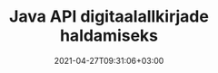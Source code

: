 ---
############################# Static ############################
layout: "product"
date: 2021-04-27T09:31:06+03:00
draft: false

product: "Signature"
product_tag: "signature"
platform: "Java"
platform_tag: "java"

############################# Head ############################
head_title: "Java digitaalallkirja API, lisage PDF Wordi Exceli pildile e-allkiri"
head_description: "Java digitaalallkirja API. Elektroonilise allkirja teek PDF-i, Microsoft Wordi, Exceli arvutustabelite, PowerPointi esitluste ja piltdokumentide vormingute digitaalseks allkirjastamiseks."

############################# Header ############################
title: "Java API digitaalallkirjade haldamiseks"
description: "Piltide e-allkirja, QR-koodi, vöötkoodi, metaandmete, teksti- ja templitüüpide haldamine Java rakendustes piltide ja digitaalsete dokumentide failivormingute allkirjastamiseks."
button:
    enable: true

############################# SubMenu ############################
submenu:
    enable: true
    
    left:
        img_alt: "GroupDocs.Signature for Java"
        image: "https://www.groupdocs.cloud/templates/groupdocs/images/product-logos/groupdocs-signature-java.png"
        product: "GroupDocs.Signature"
        platform: "Java"

    middle:
        button:
            # button loop
            - link: "#overview"
              text: "Ülevaade"

            # button loop
            - link: "#features"
              text: "Funktsioonid"

            # button loop
            - link: "#support"
              text: "Toetus"

            # button loop
            - link: "https://products.groupdocs.app/signature"
              text: "Live demo"

            # button loop
            - link: "https://purchase.groupdocs.com/pricing/signature/java"
              text: "Hinnakujundus"

    right:
        link_download: "https://downloads.groupdocs.com/signature"
        link_learn: "https://docs.groupdocs.com/signature/java/"
        link_buy: "https://purchase.groupdocs.com"

############################# Overview ############################
overview:
    enable: true
    content: |
      GroupDocs.Signature for Java API aitab teil arendada elektrooniliste allkirjade funktsiooniga Java-rakendusi toetatud vormingus digitaaldokumentide allkirjastamiseks ilma välist tarkvara installimata. See toetab erinevat tüüpi e-allkirjade, näiteks pildi, vöötkoodi, QR-koodi, templi, teksti, optilise ja metaandmetega manipuleerimist ja haldamist. Kõiki teie elektroonilisi äridokumente, nagu Microsoft Office Word, PowerPointi esitlused, Exceli tabelid, pildid ja PDF-failid, saab digitaalselt allkirjastada, kohandades allkirja atribuute nt. vari, mõõtmed, joondus ja palju muud vastavalt teie vajadustele. Digitaalallkirja teek on lihtne ja kerge ning koosneb ühest DLL-failist, mida saab hõlpsasti integreerida uude või olemasolevasse Java-rakendusse.  

      Programmi GroupDocs.Signature for Java API kaudu saate laadida süsteemist kõik registreeritud sertifikaadid või lihtsa ja täpsema otsingu abil leida olemasolevaid allkirju. Parooliga kaitstud dokumentidega töötamise võimalused, ühiste allkirja atribuutide (teksti suurus, läbipaistmatus, pööramine, kinnitamine, fondi omadused, värvivalikud, lehekülje number, laius, ülemine, vasak jne) määramine ja erinevate e-allkirja tüüpide juurutamise tugi muudavad selle usaldusväärseks. Digitaaldokumentide e-allkirjade halduslahendus.  

      GroupDocs.Signature for Java ühildub kõigi Java versioonidega ja toetab populaarseid operatsioonisüsteeme (Windows, Linux, MacOS), mis on võimelised käivitama Java käitusaega
    tabs:
      enable: true
      
      ## TAB ONE ##
      tab_one:
        description: |
          See on ülevaade GroupDocs.Signature'i omadustest Java jaoks:
      
        right:
          enable: true
          icon: "fab fa-html5"
          title: "Allkirja tüübid"
          content: |
            * Teksti allkiri
            * Pildi allkiri
            * Digiallkirjad
            * QR-koodi allkiri
            * Vöötkoodi allkiri
            * Templi allkiri
            * Vormivälja allkiri
      
      ## TAB TWO ##
      tab_two:
        description: |
          Java elektroonilise allkirjastamise API toetab [dokumendifailivorminguid](https://docs.groupdocs.com/signature/java/supported-document-formats/), nagu on loetletud allpool.

        left:
          enable: true
          table:
            # table loop
            - title: "Microsoft Office"
              content: |
                * **Word:** DOC, DOCX, DOCM, DOT, DOTX, DOTM, RTF, TXT
                * **Excel:** XLS, XLSX, XLSM, XLSB, XLTM, XLT, XLTM, XLTX, XLAM, SXC, SpreadsheetML
                * **PowerPoint:** PPT, PPTX, PPS, PPSX, PPSM, POT, POTM, POTX, PPTM

        right:
          enable: true
          table:
            # table loop
            - title: "Images & Other Formats"
              content: |
                * **Pildid**: JPG, BMP, PNG, TIFF, GIF, DCM, WEBP
                * **OpenDocument**: ODT, OTT, OTS, ODS, ODP, OTP, ODG
                * **Jpeg2000**: JP2, JPF, JPX, J2K, J2C, JPM
                * **Metafailid**: EMF, WMF, CMX
                * **Kaasaskantav**: PDF
                * **Skaleeritav vektorgraafika**: CDR, SVG
                * **Adobe Photoshop**: PSD
                * **teised**: DJVU

      ## TAB THREE ##
      tab_three:
        description: |
          GroupDocs.Signature for Java toetab järgmisi operatsioonisüsteeme, raamistikke ja paketihaldureid:
        
        left:
          enable: true
          table:
            # table loop
            - icon: "fab fa-windows"
              title: "Operatsioonisüsteemid"
              content: |
                * Microsoft Windows Desktop
                * Microsoft Windows Server
                * Linux
                * MacOS

            # table loop
            - icon: "fas fa-code"
              title: "Toetatud raamistikud"
              content: |
                * Java 7 (1.7) and above

        right:
          enable: true
          table:
            # table loop
            - icon: "fas fa-cogs"
              title: "Arenduskeskkonnad"
              content: |
                * NetBeans
                * IntelliJ IDEA
                * Eclipse
            # table loop
            - icon: "fas fa-tools"
              title: "Automaatika tööriista koostamine"
              content: |
                * Maven

############################# Features ############################
features:
    enable: true
    title: "GroupDocs.Allkiri Java funktsioonide jaoks"

    feature:
      # feature loop
      - icon: "fas fa-copy"
        content: "Looge, lugege, muutke, peitke ja kustutage toetatud dokumendivormingutest e-allkirju"

      # feature loop
      - icon: "fas fa-eye"
        content: "Juurdepääs allkirjastatavale dokumendile voost, suhtelisest teest või absoluutsest teest"

      # feature loop
      - icon: "fas fa-bolt"
        content: "Tekstiallkirja rakendamine dokumentidele, arvutustabelitele, esitlustele, piltidele ja PDF-failidele"
      
      # feature loop
      - icon: "fas fa-file-powerpoint"
        content: "Lisage PDF-failidele tekstisignatuur annotatsioonina, kleebisena, pildina ning seadistage stiil ja värv"

      # feature loop
      - icon: "fas fa-code"
        content: "Allkirjastage PDF-dokument, pildifail ja hankige väljund erinevas failivormingus"

      # feature loop
      - icon: "fas fa-cloud"
        content: "Allkirjastage pilte digitaalselt vesimärgina tekstiallkirjaga ja lisage e-allkirjale läbipaistvus, pööramine"

      # feature loop
      - icon: "fas fa-remove-format"
        content: "Otsige sertifikaate ja allkirjastage Microsoft Wordi, Exceli ja PDF-dokumente digitaalsete sertifikaatidega"

      # feature loop
      - icon: "fas fa-comment-slash"
        content: "Märkige tekstitöötluse dokumendivormingud koos omateksti vesimärkidega"

      # feature loop
      - icon: "fas fa-location-arrow"
        content: "Kasutage Wordi, slaidi, lahtri, PDF- ja pildifailide allkirjastamiseks QR-koodi, vöötkoodi"

      # feature loop
      - icon: "fas fa-border-all"
        content: "Templiallkirjade konfigureerimine ja rakendamine turvalistele toetatud failivormingutele"

      # feature loop
      - icon: "fas fa-wrench"
        content: "Pildiallkirjade seadistamine ja määramine dokumentidele, arvutustabelitele, esitlustele, piltidele ja PDF-failidele"

      # feature loop
      - icon: "fas fa-columns"
        content: "Seadistage allkirja atribuudid, nt välimus ja tunne, veerised, joondus jne."

      # feature loop
      - icon: "fas fa-file-word"
        content: "Rakendage parooliga kaitstud dokumendile digitaalallkiri"

      # feature loop
      - icon: "fas fa-envelope"
        content: "Kontrollige PDF-dokumentide teksti allkirjahalduri abil"

      # feature loop
      - icon: "fas fa-print"
        content: "Wordi, lahtri, PDF-dokumentide digitaalne kontrollimine .CER- ja .PFX-sertifikaadikonteinerite abil"

      # feature loop
      - icon: "fas fa-file-archive"
        content: "Määrake PDF-teksti allkirjade jaoks erinevad mõõtühikutüübid (nt millimeetrid, pikslid jne)"

      # feature loop
      - icon: "fas fa-lock"
        content: "Hankige dokumenditeavet faili või URL-i kaudu – lisage PDF-dokumentidele vormiväljade allkirjad"

      # feature loop
      - icon: "fas fa-file-code"
        content: "Lisage QR-koodi kohandatud andmeobjekt, manustatud VCard, e-post, EPC, MeCard või sündmuse objekt"
      
      # feature loop
      - icon: "fas fa-fill-drip"
        content: "Rakendage allkirjadele erinevaid pintsli stiile, nt gradient-, radiaal-, tahke- ja tekstuuripintsel"

      # feature loop
      - icon: "fas fa-file-excel"
        content: "Allkirjastage dokument, mis asub FTP-s või Azure'i pilvmälus"

      # feature loop
      - icon: "fas fa-heading"
        content: "Määrake teksti joondus dokumentide, slaidide, piltide ja PDF-failide kujundites"

      # feature loop
      - icon: "fas fa-project-diagram"
        content: "Otsige, kontrollige ja allkirjastage digitaalselt PowerPointi esitlusdokumente"

      # feature loop
      - icon: "fas fa-cube"
        content: "Asetage allkiri pikslite abil lahtridokumentidesse ja teksti positsioneerimine templiallkirjade jaoks"

      # feature loop
      - icon: "fab fa-uncharted"
        content: "Rakendage ümarate nurkadega ristkülikukujuline templiallkiri"

       # feature loop
      - icon: "fab fa-uncharted"
        content: "Laiendage vöötkoodi ja QR-koodi allkirju pildiandmete sisuga"

       # feature loop
      - icon: "fab fa-uncharted"
        content: "Lisage allkirjastamis- ja otsinguvalikutega töötades krüpteeritud metaandmete allkirju"

       # feature loop
      - icon: "fab fa-uncharted"
        content: "Manustage kohandatud objektid Wordi, Exceli ja esitluste metaandmete allkirjadesse"

    more_feature:
      # more_feature_loop
      - title: "E-allkirjade lihtne konfigureerimine ja rakendamine"
        content: |
          GroupDocs.Signature for Java API võimaldab konfigureerida ja lisada toetatud dokumendivormingutele e-allkirju. Järgmine on koodinäide, mis näitab, kui lihtne on PDF-failile tekstiallkirja rakendada:

          ```java
          Signature signature = new Signature("sample.pdf");

          TextSignOptions options = new TextSignOptions("John Smith");
          // määrake allkirja asukoht
          options.setLeft(100);
          options.setTop(100);
          
          // määrata allkirja ristkülik
          options.setWidth(100);
          options.setHeight(30);

          // määrake teksti värv ja font
          options.setForeColor(Color.RED);
          SignatureFont signatureFont = new SignatureFont();
          signatureFont.setSize(12);
          signatureFont.setFamilyName("Comic Sans MS");
          options.setFont(signatureFont);
          options.setSignatureImplementation(TextSignatureImplementation.Sticker)

          // allkirjastada dokument faili
          signature.sign("sample_signed.pdf", options);
          ```

      # more_feature_loop
      - title: "Toetatud vöötkoodi kodeeringu tüübid e-allkirja jaoks"
        content: |
          Java API jaoks mõeldud GroupDocs.Signature'i abil saate toetatud failivormingutele rakendada vöötkoodi ja QR-koodi allkirju. GroupDocs.Signature for Java toetab suurt hulka vöötkoodi kodeeringu tüüpe, et rahuldada enamikke nõudeid. Toetatud vöötkoodi kodeeringu tüübid on kood 11, kood 128, kood 16K/32, andmeriba koodid, GS1 koodiplokk, ISBN, ISMN, ISSN, ITF16, Pdf147, EAN8, EAN13, EAN14, UPCA, UPCE, ITF14 ja kood39 standard. Kood39 Laiendatud.

          Samamoodi võimaldab GroupDocs.Signature for Java API kasutada QR-koodi tüüpe, nagu QR, Aztec ja Data Matrix. Toetatud QR-koodi kodeeringu tüübid on asteek, DataMatrix, GS1 DataMatrix ja GS1 QR.

      # more_feature_loop
      - title: "Otsige allkirju ja sertifikaate"
        content: |
          Java API jaoks mõeldud GroupDocs.Signature'i kaudu saate otsida QR-koodi ja vöötkoodi allkirju mis tahes dokumendis, esitluses, arvutustabelis, pildis ja PDF-failis ning tuua otsingutulemused. Kohandatud andmeobjekte saate otsida ka QR-koodi allkirjaga allkirjastatud dokumentidest ning standardse VCardi ja meiliobjekti otsingust QR-koodiga allkirjastatud dokumentidest. Toetatud on ka QR-koodi allkirjade krüptitud teksti kontrollimine ja metaandmete allkirja otsimine PDF-dokumentidest. Rakendage Words & Cells Dokumendi digitaalallkirjade jaoks täiendavaid otsingukriteeriume.  

          Otsinguvalik on saadaval ka Wordi dokumentide, slaidide ja arvutustabelite metaandmete allkirjade jaoks, samas kui vormiväljaotsing on saadaval PDF-dokumentide jaoks.

      # more_feature_loop
      - title: "Seadistage e-allkirja atribuudid"
        content: |
          Lõppkasutajate kasutuskogemuse täiustamiseks pakub GroupDocs.Signature for Java API palju atribuute, mida saab üsna lihtsalt konfigureerida. Saate määrata fondi- ja värvivalikuid (taustavärv, esiplaani värv, paks, kaldkiri, allajoonitud, fondiperekond, fondi suurus jne), tausta- ja äärisvalikuid (taustavärv, tausta läbipaistvus, äärise värv, äärise kriipsu stiil, äärise kaal, Ääriste läbipaistvus jne), allkirjade veerised (vasak, ülemine, laius, kõrgus, polsterdus jne) ning pildi allkirjaala ja allkirja joondamise seadistamine (horisontaalne joondus, vertikaalne joondus jne).

############################# Support ############################
support:
    enable: true

############################# Solutions ############################
solutions:
    enable: true
    title: "GroupDocs.Signature pakub dokumentide vaatamise API-sid teiste populaarsete arenduskeskkondade jaoks"

    solution:
        # solution loop
        - img_alt: "GroupDocs.Signature for .NET"
          image: "https://www.groupdocs.cloud/templates/groupdocs/images/product-logos/groupdocs-signature-net.png"
          product: "GroupDocs.Signature"
          platform: ".NET"
          link: "/signature/net/"

############################# Back to top ###############################
back_to_top:
  enable: true
---